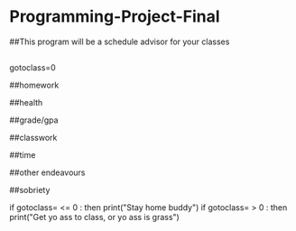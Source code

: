 # Programming-Project-Final
##This program will be a schedule advisor for your classes
##
gotoclass=0

##homework

##health

##grade/gpa

##classwork

##time

##other endeavours

##sobriety

if gotoclass= <= 0 :
  then print("Stay home buddy")
if gotoclass= > 0 :
  then print("Get yo ass to class, or yo ass is grass")
  


